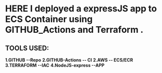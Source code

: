 # HERE I deployed a expressJS app to ECS Container using GITHUB_Actions and Terraform .
## TOOLS USED:
**1.GITHUB --Repo**
**2.GITHUB-Actions -- CI**
**2.AWS -- ECS/ECR**
**3.TERRAFORM --IAC**
**4.NodeJS-express --APP**
